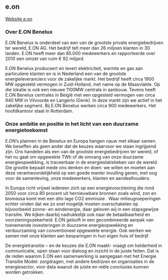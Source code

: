 ## e.on

[Website e.on](http://www.eon-benelux.com)

### Over E.ON Benelux
E.ON Benelux is onderdeel van een van de grootste private energiebedrijven ter wereld, E.ON AG. Het bedrijf telt meer dan 26 miljoen klanten in 30 landen. E.ON heeft meer dan 85.000 medewerkers en rapporteerde over 2010 een omzet van ruim € 92 miljard.

E.ON Benelux produceert en levert elektriciteit, warmte en gas aan particuliere klanten en is in Nederland een van de grootste energieleveranciers voor de zakelijke markt. Het bedrijf heeft circa 1900 MW opgesteld vermogen in Zuid-Holland, met name op de Maasvlakte. Op die lokatie is ook een nieuwe 1100MW centrale in aanbouw. Tevens heeft E.ON Benelux centrales in België met een opgesteld vermogen van circa 940 MW in Vilvoorde en Langerlo (Genk). In deze markt zijn we actief in het zakelijke segment. Bij E.ON Benelux werken circa 900 medewerkers. Het hoofdkantoor staat in Rotterdam.

### Onze ambitie en positie in het licht van een duurzame energietoekomst
E.ON’s plannen in de Benelux en Europa hangen nauw met elkaar samen. We beseffen als geen ander dat de keuzes waarvoor we staan ingrijpend zijn. Ons handelen als een van de grootste energiebedrijven ter wereld, of het nu gaat om opgewekte TWh of de omvang van onze duurzame energieopwekking, is traceerbaar in de energiestatistieken van de wereld. Die grootte bepaalt mede ons denken en doen: we willen en moeten aan deze verantwoordelijkheid op een goede manier invulling geven, met oog voor de samenleving, onze medewerkers, klanten en aandeelhouders.

In Europa richt vrijwel iedereen zich op een energievoorziening die rond 2050 voor circa 80 procent uit hernieuwbare bronnen zoals wind, zon en biomassa komt met een dito lage CO2 emmissie . Waar milieugroeperingen echter vinden dat we zo snel mogelijk moeten overschakelen op bijvoorbeeld zonne- en windenergie, daar geloven wij in een stapsgewijze transitie. We kijken daarbij nadrukkelijk ook naar de betaalbaarheid en voorzieningszekerheid. E.ON gelooft in een gecombineerde aanpak van toenemende investeringen in duurzame energieopwekking en verduurzaming van conventioneel opgewekte energie. Ook werken we samen met onze klanten aan besparingen in hun eigen huis of bedrijf.

De energietransitie – en de keuzes die E.ON maakt- vraagt om helderheid in communicatie, open staan voor dialoog en inzicht in de juiste feiten. Dat is de reden waarom E.ON een samenwerking is aangegaan met het Energie Transitie Model: zorgdragen, met andere bedrijven en organisaties in de energiesector, voor data waaruit de juiste en reële conclusies kunnen worden getrokken.